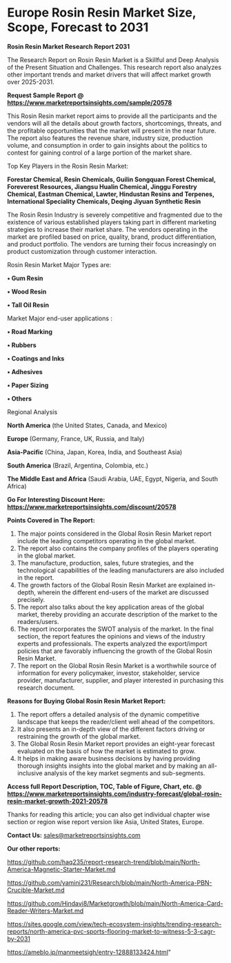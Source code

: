 # Europe Rosin Resin Market Size, Scope, Forecast to 2031

<strong>Rosin Resin Market Research Report 2031</strong>

The Research Report on Rosin Resin Market is a Skillful and Deep Analysis of the Present Situation and Challenges. This research report also analyzes other important trends and market drivers that will affect market growth over 2025-2031.

<strong>Request Sample Report @ <a href=https://www.marketreportsinsights.com/sample/20578>https://www.marketreportsinsights.com/sample/20578</a></strong>

This Rosin Resin market report aims to provide all the participants and the vendors will all the details about growth factors, shortcomings, threats, and the profitable opportunities that the market will present in the near future. The report also features the revenue share, industry size, production volume, and consumption in order to gain insights about the politics to contest for gaining control of a large portion of the market share.

Top Key Players in the Rosin Resin Market:

<strong>Forestar Chemical, Resin Chemicals, Guilin Songquan Forest Chemical, Foreverest Resources, Jiangsu Hualin Chemical, Jinggu Forestry Chemical, Eastman Chemical, Lawter, Hindustan Resins and Terpenes, International Speciality Chemicals, Deqing Jiyuan Synthetic Resin</strong>

The Rosin Resin Industry is severely competitive and fragmented due to the existence of various established players taking part in different marketing strategies to increase their market share. The vendors operating in the market are profiled based on price, quality, brand, product differentiation, and product portfolio. The vendors are turning their focus increasingly on product customization through customer interaction.

Rosin Resin Market Major Types are:

<strong>• Gum Resin

• Wood Resin

• Tall Oil Resin</strong>

Market Major end-user applications :

<strong>• Road Marking

• Rubbers

• Coatings and Inks

• Adhesives

• Paper Sizing

• Others</strong>

Regional Analysis

</u><strong><b>North America</b></strong> (the United States, Canada, and Mexico)

<strong><b>Europe </b></strong>(Germany, France, UK, Russia, and Italy)

<strong><b>Asia-Pacific</b></strong> (China, Japan, Korea, India, and Southeast Asia)

<strong><b>South America</b></strong> (Brazil, Argentina, Colombia, etc.)

<strong><b>The Middle East and Africa</b></strong> (Saudi Arabia, UAE, Egypt, Nigeria, and South Africa)

<strong>Go For Interesting Discount Here: <a href=https://www.marketreportsinsights.com/discount/20578>https://www.marketreportsinsights.com/discount/20578</a></strong>

<strong>Points Covered in The Report:</strong>
<ol>
  <li>The major points considered in the Global Rosin Resin Market report include the leading competitors operating in the global market.</li>
  <li>The report also contains the company profiles of the players operating in the global market.</li>
  <li>The manufacture, production, sales, future strategies, and the technological capabilities of the leading manufacturers are also included in the report.</li>
  <li>The growth factors of the Global Rosin Resin Market are explained in-depth, wherein the different end-users of the market are discussed precisely.</li>
  <li>The report also talks about the key application areas of the global market, thereby providing an accurate description of the market to the readers/users.</li>
  <li>The report incorporates the SWOT analysis of the market. In the final section, the report features the opinions and views of the industry experts and professionals. The experts analyzed the export/import policies that are favorably influencing the growth of the Global Rosin Resin Market.</li>
  <li>The report on the Global Rosin Resin Market is a worthwhile source of information for every policymaker, investor, stakeholder, service provider, manufacturer, supplier, and player interested in purchasing this research document.</li>
</ol>
<strong>Reasons for Buying Global Rosin Resin Market Report:</strong>

<ol>
  <li>The report offers a detailed analysis of the dynamic competitive landscape that keeps the reader/client well ahead of the competitors.</li>
  <li>It also presents an in-depth view of the different factors driving or restraining the growth of the global market.</li>
  <li>The Global Rosin Resin Market report provides an eight-year forecast evaluated on the basis of how the market is estimated to grow.</li>
  <li>It helps in making aware business decisions by having providing thorough insights insights into the global market and by making an all-inclusive analysis of the key market segments and sub-segments.</li>
</ol>
<strong>Access full Report Description, TOC, Table of Figure, Chart, etc. @ <a href=https://www.marketreportsinsights.com/industry-forecast/global-rosin-resin-market-growth-2021-20578>https://www.marketreportsinsights.com/industry-forecast/global-rosin-resin-market-growth-2021-20578</a></strong>


Thanks for reading this article; you can also get individual chapter wise section or region wise report version like Asia, United States, Europe.

<strong>Contact Us:</strong>
sales@marketreportsinsights.com

<strong>Our other reports:</strong>

<a href=https://github.com/haq235/report-research-trend/blob/main/North-America-Magnetic-Starter-Market.md>https://github.com/haq235/report-research-trend/blob/main/North-America-Magnetic-Starter-Market.md</a>

<a href=https://github.com/yamini231/Research/blob/main/North-America-PBN-Crucible-Market.md>https://github.com/yamini231/Research/blob/main/North-America-PBN-Crucible-Market.md</a>

<a href=https://github.com/Hindavi8/Marketgrowth/blob/main/North-America-Card-Reader-Writers-Market.md>https://github.com/Hindavi8/Marketgrowth/blob/main/North-America-Card-Reader-Writers-Market.md</a>

<a href=https://sites.google.com/view/tech-ecosystem-insights/trending-research-reports/north-america-pvc-sports-flooring-market-to-witness-5-3-cagr-by-2031>https://sites.google.com/view/tech-ecosystem-insights/trending-research-reports/north-america-pvc-sports-flooring-market-to-witness-5-3-cagr-by-2031</a>

<a href=https://ameblo.jp/manmeetsigh/entry-12888133424.html>https://ameblo.jp/manmeetsigh/entry-12888133424.html</a>"
